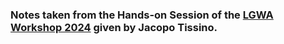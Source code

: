 ### Notes taken from the Hands-on Session of the [LGWA Workshop 2024](https://indico.ict.inaf.it/event/2782/overview) given by Jacopo Tissino.
